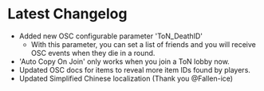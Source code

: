 ﻿# Latest Changelog

- Added new OSC configurable parameter 'ToN_DeathID'
	- With this parameter, you can set a list of friends and you will receive OSC events when they die in a round.
- 'Auto Copy On Join' only works when you join a ToN lobby now.
- Updated OSC docs for items to reveal more item IDs found by players.
- Updated Simplified Chinese localization (Thank you @Fallen-ice)